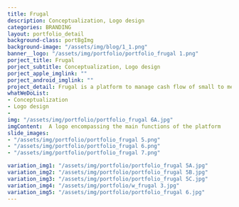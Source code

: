 ```yaml
---
title: Frugal
description: Conceptualization, Logo design
categories: BRANDING
layout: portfolio_detail
background-class: portBgImg
background-image: "/assets/img/blog/1_1.png"
banner__logo: "/assets/img/portfolio/portfolio_frugal 1.png"
porject_title: Frugal
porject_subtitle: Conceptualization, Logo design
porject_apple_imglink: ""
porject_android_imglink: ""
project_detail: Frugal is a platform to manage cash flow of small to medium enterprises and allocation to different cost centers. Thus optimizing the expenditure and increasing the corpus fund of the organization. The particular logo for the platform should convey the ideas of finance and allocation. Also the theme and visual appeal of the platform suggests the logo should follow a clean and sleek visual style 
whatWeDoList:
- Conceptualization
- Logo design
- 
img: "/assets/img/portfolio/portfolio_frugal 6A.jpg"
imgContent:  A logo encompassing the main functions of the platform
slide_images:
- "/assets/img/portfolio/portfolio_frugal 5.png"
- "/assets/img/portfolio/portfolio_frugal 6.png"
- "/assets/img/portfolio/portfolio_frugal 7.png"

variation_img1: "/assets/img/portfolio/portfolio_frugal 5A.jpg"
variation_img2: "/assets/img/portfolio/portfolio_frugal 5B.jpg"
variation_img3: "/assets/img/portfolio/portfolio_frugal 5C.jpg"
variation_img4: "/assets/img/portfolio/w_frugal 3.jpg"
variation_img5: "/assets/img/portfolio/portfolio_frugal 6.jpg"
---
```

